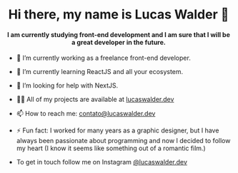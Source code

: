 <h1 align="center">Hi there, my name is Lucas Walder 👋</h1>
<h4 align="center">I am currently studying front-end development and I am sure that I will be a great developer in the future.</h3>


- 🔭 I’m currently working as a freelance front-end developer.

- 🌱 I’m currently learning ReactJS and all your ecosystem.

- 🤔 I’m looking for help with NextJS.

- 👨‍💻 All of my projects are available at <a href="https://lucaswalder.dev">lucaswalder.dev<a/>

- 📫 How to reach me: contato@lucaswalder.dev

- ⚡ Fun fact: I worked for many years as a graphic designer, but I have always been passionate about programming and now I decided to follow my heart (I know it seems like something out of a romantic film.)

- To get in touch follow me on Instagram <a href="instagram.com/lucaswalder.dev">@lucaswalder.dev</a>




<!--
**lucaswalder/lucaswalder** is a ✨ _special_ ✨ repository because its `README.md` (this file) appears on your GitHub profile.

Here are some ideas to get you started:

- 🔭 I’m currently working on ...
- 🌱 I’m currently learning ...
- 👯 I’m looking to collaborate on ...
- 🤔 I’m looking for help with ...
- 💬 Ask me about ...
- 📫 How to reach me: ...
- 😄 Pronouns: ...
- ⚡ Fun fact: ...
-->
